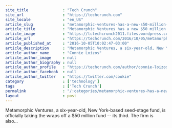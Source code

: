 ```yaml
---
site_title               : "Tech Crunch"
site_url                 : "https://techcrunch.com"
site_locale              : "en_US"
article_slug             : "metamorphic-ventures-has-a-new-s50-million-fund-and-a-new-brand"
article_title            : "Metamorphic Ventures has a new $50 million fund — and a new brand"
article_image            : "https://tctechcrunch2011.files.wordpress.com/2016/10/david-hirsch.jpg?w=764&h=400&crop=1"
article_url              : "https://techcrunch.com/2016/10/05/metamorphic-ventures-has-a-new-50-million-fund-and-a-new-brand/"
article_published_at     : "2016-10-05T10:02:47-03:00"
article_description      : "Metamorphic Ventures, a six-year-old, New York-based seed-stage fund, is officially taking the wraps off a $50 million fund -- its third. The firm is also..."
article_author_name      : "Connie Loizos"
article_author_image     : null
article_author_biography : null
article_author_profile   : "https://techcrunch.com/author/connie-loizos/"
article_author_facebook  : null
article_author_twitter   : "https://twitter.com/cookie"
category                 : ['technology']
tags                     : ['Tech Crunch']
permalink                : "/:categories/metamorphic-ventures-has-a-new-s50-million-fund-and-a-new-brand/"
layout                   : post
---
```


Metamorphic Ventures, a six-year-old, New York-based seed-stage fund, is officially taking the wraps off a $50 million fund -- its third. The firm is also...
